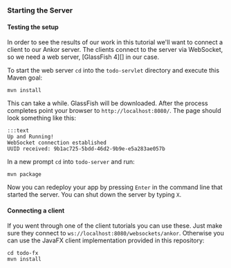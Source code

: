 ### Starting the Server

#### Testing the setup

In order to see the results of our work in this tutorial we'll want to connect a client to our Ankor server.
The clients connect to the server via WebSocket, so we need a web server, [GlassFish 4][] in our case.

To start the web server `cd` into the `todo-servlet` directory and execute this Maven goal:

    mvn install

This can take a while. GlassFish will be downloaded.
After the process completes point your browser to `http://localhost:8080/`.
The page should look something like this:

    :::text
    Up and Running!
    WebSocket connection established
    UUID received: 9b1ac725-5bdd-46d2-9b9e-e5a283ae057b

In a new prompt `cd` into `todo-server` and run:

    mvn package

Now you can redeploy your app by pressing `Enter` in the command line that started the server.
You can shut down the server by typing `X`.

#### Connecting a client

If you went through one of the client tutorials you can use these.
Just make sure they connect to `ws://localhost:8080/websockets/ankor`.
Otherwise you can use the JavaFX client implementation provided in this repository:

    cd todo-fx
    mvn install
